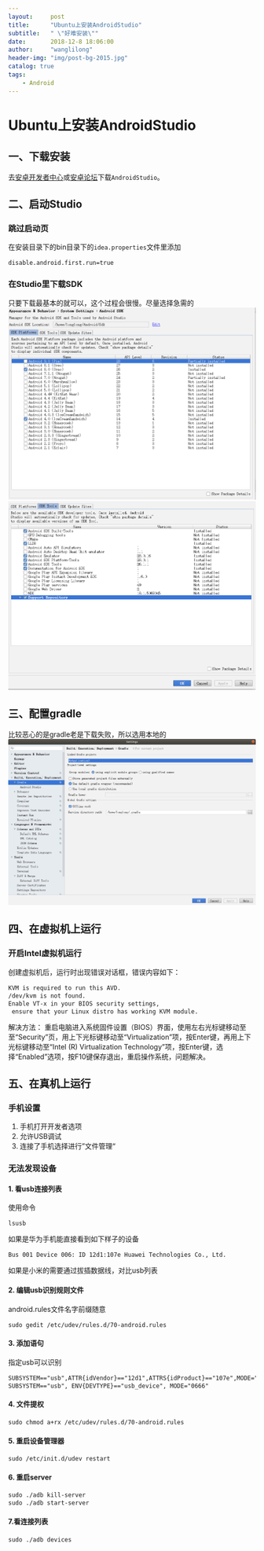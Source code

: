 ```yaml
---
layout:     post
title:      "Ubuntu上安装AndroidStudio"
subtitle:   " \"好难安装\""
date:       2018-12-8 18:06:00
author:     "wanglilong"
header-img: "img/post-bg-2015.jpg"
catalog: true
tags:
    - Android
---
```

# Ubuntu上安装AndroidStudio
## 一、下载安装
去[安卓开发者中心](https://developer.android.google.cn/)或[安卓论坛](http://www.android-studio.org/)下载`AndroidStudio`。

## 二、启动Studio
### 跳过启动页
在安装目录下的bin目录下的`idea.properties`文件里添加
```vim
disable.android.first.run=true
```
### 在Studio里下载SDK
只要下载最基本的就可以，这个过程会很慢。尽量选择急需的
![](/img/post-ubuntu-android/sdkplatforms.png)
![](/img/post-ubuntu-android/sdktool.png)

## 三、配置gradle
比较恶心的是gradle老是下载失败，所以选用本地的
![](/img/post-ubuntu-android/gradle.png)

## 四、在虚拟机上运行
### 开启Intel虚拟机运行

创建虚拟机后，运行时出现错误对话框，错误内容如下：
```vim
KVM is required to run this AVD.
/dev/kvm is not found.
Enable VT-x in your BIOS security settings,
 ensure that your Linux distro has working KVM module.
```
解决方法：
重启电脑进入系统固件设置（BIOS）界面，使用左右光标键移动至至“Security”页，用上下光标键移动至“Virtualization”项，按Enter键，再用上下光标键移动至“Intel (R) Virtualization Technology”项，按Enter键，选择“Enabled”选项，按F10键保存退出，重启操作系统，问题解决。

## 五、在真机上运行
### 手机设置
1. 手机打开开发者选项
2. 允许USB调试
3. 连接了手机选择进行”文件管理“

### 无法发现设备
#### 1. 看usb连接列表
使用命令
```shell
lsusb
```
如果是华为手机能直接看到如下样子的设备
```vim
Bus 001 Device 006: ID 12d1:107e Huawei Technologies Co., Ltd.
```
如果是小米的需要通过拔插数据线，对比usb列表

#### 2. 编辑usb识别规则文件
android.rules文件名字前缀随意
```shell
sudo gedit /etc/udev/rules.d/70-android.rules
```
#### 3. 添加语句
指定usb可以识别
```vim
SUBSYSTEM=="usb",ATTR{idVendor}=="12d1",ATTRS{idProduct}=="107e",MODE="0666"
SUBSYSTEM=="usb", ENV{DEVTYPE}=="usb_device", MODE="0666"
```
#### 4. 文件提权
```shell
sudo chmod a+rx /etc/udev/rules.d/70-android.rules
```
#### 5. 重启设备管理器
```shell
sudo /etc/init.d/udev restart
```
#### 6. 重启server
```shell
sudo ./adb kill-server
sudo ./adb start-server
```
#### 7.看连接列表
```shell
sudo ./adb devices
```

